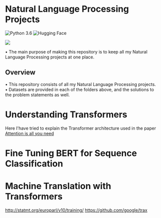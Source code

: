 # Natural Language Processing Projects
![Python 3.6](https://img.shields.io/badge/Python-3.6-brightgreen.svg) ![Hugging Face](https://img.shields.io/badge/Library-Huggingface-orange.svg)

![](https://i.ibb.co/LJJm3Wq/books-wallpaper-Books-to-Read-Wallpaper-28990406.jpg)


• The main purpose of making this repository is to keep all my Natural Language Processing projects at one place.

## Overview
• This repository consists of all my Natural Language Processing projects.  
• Datasets are provided in each of the folders above, and the solutions to the problem statements as well.  



# Understanding Transformers

Here I'have tried to explain the Transformer architecture used in the paper 
[Attention is all you need](https://arxiv.org/abs/1706.03762) 

# Fine Tuning BERT for Sequence Classification

# Machine Translation with Transformers

http://statmt.org/europarl/v10/training/
https://github.com/google/trax
